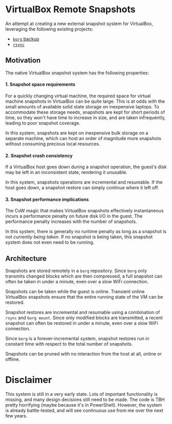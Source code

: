 # VirtualBox Remote Snapshots

An attempt at creating a new external snapshot system for VirtualBox, leveraging the following existing projects:

* [`borg` backup](https://github.com/borgbackup/borg)
* [`rsync`](https://rsync.samba.org/)

## Motivation

The native VirtualBox snapshot system has the following properties:

#### 1. Snapshot space requirements

For a quickly changing virtual machine, the required space for virtual machine snapshots in VirtualBox can be quite large. 
This is at odds with the small amounts of available solid state storage on inexpensive laptops.
To accommodate these storage needs, snapshots are kept for short periods of time, so they won't have time to increase in size, and are taken infrequently, leading to poor snapshot coverage.

In this system, snapshots are kept on inexpensive bulk storage on a separate machine, which can host an order of magnitude more snapshots without consuming precious local resources.

#### 2. Snapshot crash consistency

If a VirtualBox host goes down during a snapshot operation, the guest's disk may be left in an inconsistent state, rendering it unusable.

In this system, snapshots operations are incremental and resumable. 
If the host goes down, a snapshot restore can simply continue where it left off.

#### 3. Snapshot performance implications

The CoW magic that makes VirtualBox snapshots effectively instantaneous incurs a performance penalty on future disk I/O in the guest. 
The performance penalty increases with the number of snapshots.

In this system, there is generally no runtime penalty as long as a snapshot is not _currently being taken_. 
If no snapshot is being taken, this snapshot system does not even need to be running. 

## Architecture 

Snapshots are stored remotely in a `borg` repository. 
Since `borg` only transmits changed blocks which are then compressed, a full snapshot can often be taken in under a minute, even over a slow WiFi connection. 

Snapshots can be taken while the guest is online. 
Transient online VirtualBox snapshots ensure that the entire running state of the VM can be restored.

Snapshot restores are incremental and resumable using a combination of `rsync` and `borg mount`. 
Since only modified blocks are transmitted, a recent snapshot can often be restored in under a minute, even over a slow WiFi connection.

Since `borg` is a forever-incremental system, snapshot restores run in constant time with respect to the total number of snapshots.

Snapshots can be pruned with no interaction from the host at all, online or offline.

# Disclaimer 

This system is still in a very early state. Lots of important functionality is missing, and many design decisions still need to be made. The code is TBH pretty horrifying (maybe because it's in PowerShell). However, the system is already battle-tested, and will see continuous use from me over the next few years.
